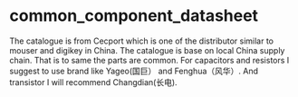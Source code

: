 # common_component_datasheet
The catalogue is from Cecport which is one of the distributor similar to mouser and digikey in China.
The catalogue is base on local China supply chain. That is to same the parts are common.
For capacitors and resistors I suggest to use brand like Yageo(国巨） and Fenghua（风华）. And transistor I will recommend Changdian(长电).

